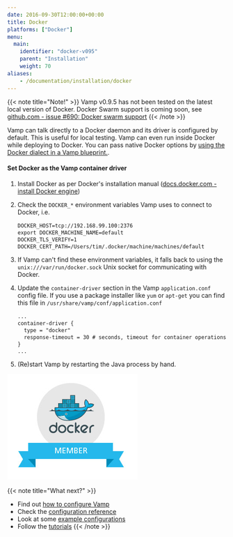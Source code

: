 ```yaml
---
date: 2016-09-30T12:00:00+00:00
title: Docker
platforms: ["Docker"]
menu:
  main:
    identifier: "docker-v095"
    parent: "Installation"
    weight: 70
aliases:
    - /documentation/installation/docker
---
```


{{< note title="Note!" >}}
Vamp v0.9.5 has not been tested on the latest local version of Docker.
Docker Swarm support is coming soon, see [github.com - issue #690: Docker swarm support](https://github.com/magneticio/vamp/issues/690)
{{< /note >}}

Vamp can talk directly to a Docker daemon and its driver is configured by default. This is useful for local testing. Vamp can even run inside Docker while deploying to Docker.  You can pass native Docker options by [using the Docker dialect in a Vamp blueprint.](/documentation/using-vamp/dialects).

#### Set Docker as the Vamp container driver
1. Install Docker as per Docker's installation manual ([docs.docker.com - install Docker engine](https://docs.docker.com/engine/installation/))
2. Check the `DOCKER_*` environment variables Vamp uses to connect to Docker, i.e.

    ```
    DOCKER_HOST=tcp://192.168.99.100:2376
    export DOCKER_MACHINE_NAME=default
    DOCKER_TLS_VERIFY=1
    DOCKER_CERT_PATH=/Users/tim/.docker/machine/machines/default
    ```

3. If Vamp can't find these environment variables, it falls back to using the `unix:///var/run/docker.sock` Unix socket for communicating with Docker.
4. Update the `container-driver` section in the Vamp `application.conf` config file. If you use a package installer like `yum` or `apt-get` you can find this file in `/usr/share/vamp/conf/application.conf`

    ```
    ...
    container-driver {
      type = "docker"
      response-timeout = 30 # seconds, timeout for container operations
    }
    ...
    ```
5. (Re)start Vamp by restarting the Java process by hand.


![](/images/logos/docker-member.jpg)

{{< note title="What next?" >}}
* Find out [how to configure Vamp](/documentation/configure/v0.9.5/configure-vamp)
* Check the [configuration reference](/documentation/configure/v0.9.5/configuration-reference)
* Look at some [example configurations](/documentation/configure/v0.9.5/example-configurations)
* Follow the [tutorials](/documentation/tutorials/)
{{< /note >}}
